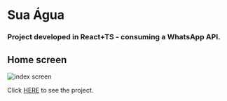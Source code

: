 # Sua Água

### Project developed in React+TS - consuming a WhatsApp API.

## Home screen

<img src='https://i.ibb.co/4FYZjy9/1-min.png' alt='index screen'>

Click <a href='https://agua-site.netlify.app/'>HERE</a> to see the project.
